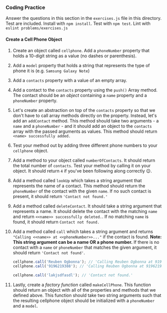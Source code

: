 ### Coding Practice
Answer the questions in this section in the `exercises.js` file in this directory. Test are included. Install with `npm install`. Test with `npm test`. Lint with `eslint problems/exercises.js`

#### Create a Cell Phone Object
1. Create an object called `cellphone`. Add a `phoneNumber` property that holds a 10-digit string as a value (no dashes or parenthesis).

2. Add a `model` property that holds a string that represents the type of phone it is (e.g. `Samsung Galaxy Note`)

3. Add a `contacts` property with a value of an empty array. 

4. Add a contact to the `contacts` property using the `push()` Array method. The contact should be an *object* containing a `name` property and a `phoneNumber` property.

5. Let's create an abstraction on top of the `contacts` property so that we don't have to call array methods directly on the property. Instead, let's add an `addContact` method. This method should take two arguments - a `name` and a `phoneNumber` - and it should add an object to the `contacts` array with the passed arguments as values. This method should return `<name> successfully added.`

6. Test your method out by adding three different phone numbers to your `cellphone` object.

7. Add a method to your object called `numberOfContacts`. It should return the total number of `contacts`. Test your method by calling it on your object. It should return `4` if you've been following along correctly 😉.

9. Add a method called `lookUp` which takes a string argument that represents the name of a contact. This method should return the `phoneNumber` of the contact with the given `name`. If no such contact is present, it should return `'Contact not found.'`

8. Add a method called `deleteContact`. It should take a string argument that represents a name. It should delete the contact with the matching `name` and return `<<name>> successfully deleted.`. If no matching `name` is found, it should return `Contact not found.`

9. Add a method called `call` which takes a string argument and returns `"Calling <<name>> at <<phoneNumber>>..."` if the contact is found. **Note: This string argument can be a name OR a phone number.** If there is no contact with a `name` or `phoneNumber` that matches the given argument, it should return `'Contact not found'`. 
      ```javascript
      cellphone.call('Reuben Ogbonna'); // 'Calling Reuben Ogbonna at 9196219388' (if contact is found)
      cellphone.call('9196219388'); // 'Calling Reuben Ogbonna at 9196219388' (if contact is found)

      cellphone.call('lakjsdfasdl'); // 'Contact not found.'
      ```

10. Lastly, create a _factory function_ called `makeCellPhone`. This function should return an object with all of the properties and methods that we defined above. This function should take two string arguments such that the resulting cellphone object should be initialized with a `phoneNumber` and a `model`. 